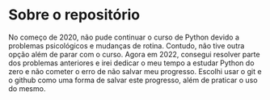 # Sobre o repositório

  No começo de 2020, não pude continuar o curso de Python devido a problemas psicológicos e mudanças de rotina. Contudo, não tive outra opção além de parar
com o curso.
  Agora em 2022, consegui resolver parte dos problemas anteriores e irei dedicar o meu tempo a estudar Python do zero e não cometer o erro de não salvar
meu progresso. Escolhi usar o git e o github como uma forma de salvar este progresso, além de praticar o uso do mesmo.
